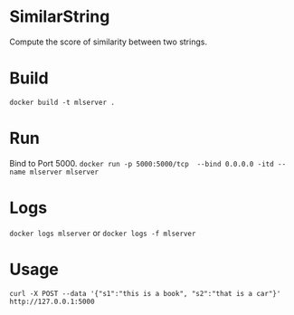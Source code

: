 # SimilarString
Compute the score of similarity between two strings.

# Build
`docker build -t mlserver .`

# Run
Bind to Port 5000.
`docker run -p 5000:5000/tcp  --bind 0.0.0.0 -itd --name mlserver mlserver`

# Logs
`docker logs mlserver` or `docker logs -f mlserver`

# Usage
`curl -X POST --data '{"s1":"this is a book", "s2":"that is a car"}' http://127.0.0.1:5000`
